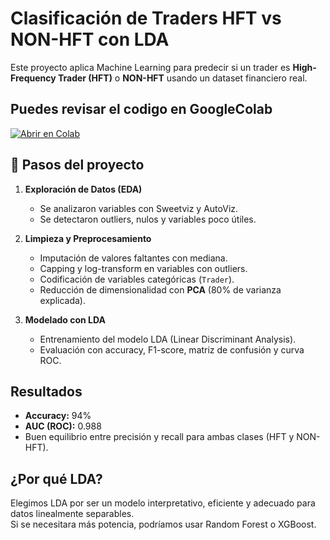 #  Clasificación de Traders HFT vs NON-HFT con LDA

Este proyecto aplica Machine Learning para predecir si un trader es **High-Frequency Trader (HFT)** o **NON-HFT** usando un dataset financiero real.
## <b> Puedes revisar el codigo en GoogleColab </b>
[![Abrir en Colab](https://colab.research.google.com/assets/colab-badge.svg)](https://colab.research.google.com/github/ADRIANVM117/data-science-portfolio/blob/main/clasificacion_TRADERS_HFT_VS_NON_HFT/clasificacion_TRADERS.ipynb)

## 📂 Pasos del proyecto

1. **Exploración de Datos (EDA)**  
   - Se analizaron variables con Sweetviz y AutoViz.
   - Se detectaron outliers, nulos y variables poco útiles.

2. **Limpieza y Preprocesamiento**  
   - Imputación de valores faltantes con mediana.
   - Capping y log-transform en variables con outliers.
   - Codificación de variables categóricas (`Trader`).
   - Reducción de dimensionalidad con **PCA** (80% de varianza explicada).

3. **Modelado con LDA**  
   - Entrenamiento del modelo LDA (Linear Discriminant Analysis).
   - Evaluación con accuracy, F1-score, matriz de confusión y curva ROC.

##  Resultados

- **Accuracy:** 94%
- **AUC (ROC):** 0.988
- Buen equilibrio entre precisión y recall para ambas clases (HFT y NON-HFT).

##  ¿Por qué LDA?

Elegimos LDA por ser un modelo interpretativo, eficiente y adecuado para datos linealmente separables.  
Si se necesitara más potencia, podríamos usar Random Forest o XGBoost.
